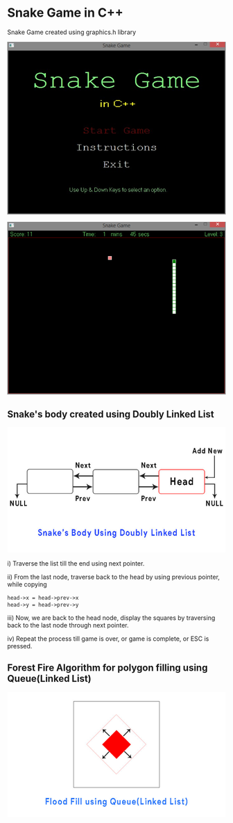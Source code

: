 # Snake Game in C++
Snake Game created using graphics.h library

![](images/menu.jpg)

![](images/in_game.png)

## Snake's body created using Doubly Linked List
![](images/snake_body.JPG)

i)	Traverse the list till the end using next pointer.

ii)	From the last node, traverse back to the head by using previous pointer, while copying
    
    head->x = head->prev->x
    head->y = head->prev->y
    
iii)	Now, we are back to the head node, display the squares by traversing back to the last node through next pointer.

iv)	Repeat the process till game is over, or game is complete, or ESC is pressed.

## Forest Fire Algorithm for polygon filling using Queue(Linked List)
![](images/flood_fill_working.jpg)
